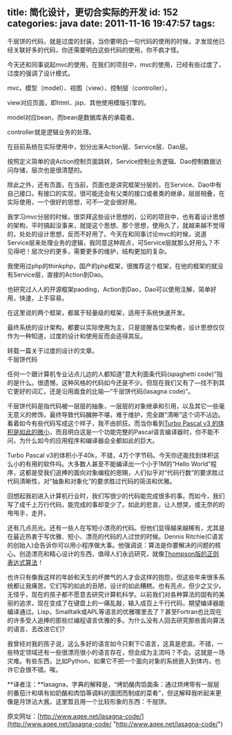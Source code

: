 title: 简化设计，更切合实际的开发
id: 152
categories: java
date: 2011-11-16 19:47:57
tags:
---

千层饼的代码，就是过度的封装，当你要明白一句代码的使用的时候，才发现他已经关联好多的代码，你还需要明白这些代码的使用，你不疯才怪。

今天还和同事说起mvc的使用，在我们的项目中，mvc的使用，已经有些过度了，过度的强调了设计模式。

mvc，模型（model）、视图（view）、控制层（controller）。

view对应页面，即html、jsp、其他使用模版引擎的。

model对应bean，而bean是数据库表的承载者。

controller就是逻辑业务的处理。

在目前系统在实际使用中，划分出来Action层、Service层、Dao层。

按照定义简单的说Action控制页面跳转，Service控制业务逻辑、Dao控制数据访问存储，层次也是很清楚的。

除此之外，还有页面，在当前，页面也是讲究框架分层的，在Service、Dao中有自己接口，有接口的实现，很可能还会有父类的接口或者类的继承，层层相叠，在实际使用，一个很好的思想，可不一定会很好用。

我学习mvc分层的时候，很崇拜这些设计思想的，公司的项目中，也有着设计思想的架构，平时搞起没事来，就提这个思想、那个思想，使用久了，就越来越不觉得的，处处的设计思想，反而不好用了。今天在和同事讨论mvc的时候，说道Service层来处理业务的逻辑，我同意这种观点，可Service层就那么好用么？不见得吧！层次分的更多，需要更多的维护，结构更加的复杂。

我使用过php的thinkphp，国产的php框架，很推荐这个框架，在他的框架的就没有Service层，直接的Action到Dao。

也研究过人人的开源框架paoding，Action到Dao，Dao可以使用注解，简单好用，快速，上手容易。

在这里说的两个框架，都属于轻量级的框架，适用于系统快速开发。

最终系统的设计架构，都要以实际使用为主，只是提醒各位架构者，设计思想仅仅作为一种知道，过度的设计和使用反而会适得其反。

转载一篇关于过度的设计的文章。
</br>千层饼代码

 任何一个跟计算机专业沾点儿边的人都知道“意大利面条代码(spaghetti code)”指的是什么。很遗憾，这种风格的代码如今还是不少。但现在我们又有了—找不到其它更好的词汇，还是沿用面食的比喻—“千层饼代码(lasagna code)”。

 千层饼代码是指代码被一层层的抽象，一层层的对象继承和引用，以及其它一些毫无意义的修饰，最终导致代码臃肿不堪，难于维护，完全跟“清晰”这个词不沾边。看着如今有些代码写成这个样子，我不由抓狂。而当你看到[Turbo Pascal v3 的体积是如此的微小](http://prog21.dadgum.com/116.html)，而且明白这是一个功能完整的Pascal语言编译器时，你不能不问，为什么如今的应用程序和编译器会全都如此的巨大。

 Turbo Pascal v3的体积小于40k，不错，4万个字节码。今天你还能找到体积这么小的有用的软件吗。大多数人甚至不能编译出一个小于1M的“Hello World”程序，这都是受我们追捧的面向对象编程的恩赐，人们似乎对“代码行数”的要求胜过代码清晰性，对“抽象和对象化”的要求胜过代码的简洁和优雅。

 回想起我初进入计算机行业时，我们写很少的代码能完成很多的事。而如今，我们写了成千上万行代码，能完成的事却变少了。如此的悲哀，让人想哭，或无奈的的甩甩手，走开。

 还有几点亮光。还有一些人在写短小漂亮的代码。但他们显得越来越稀有，尤其是在最近热衷于写优雅、短小、漂亮的代码的人过世的时候。Dennis Ritchie(C语言的创始人)会告诉你可以用小程序做大事。他强调说：算法是你要解决的问题的核心。创造漂亮和精心设计的东西，值得人们永远研究，就像[Thompson版的正则表达式算法](http://swtch.com/%7Ersc/regexp/regexp2.html)！

 也许只有像我这样的年龄和天生的坏脾气的人才会这样的抱怨，但这些年来很多系统都让我痛苦。它们写的如此的丑陋，设计的如此糟糕。也有亮点，但少之又少。无怪乎，现在的孩子都不愿意去研究计算机科学。以前我们对各种算法的固有的美丽的追求，现在变成了在键盘上的一痛乱敲，输入成百上千行代码，期望编译器能编译通过。Lisp，Smalltalk或APL等语言的优雅哪里去了？甚至Fortran也比现在的许多受人追捧的那些烂编程语言优雅的多。为什么没有人回去研究那些面向算法的语言、去改进它们?

 我曾经对我的孩子说，这么多好的语言如今只剩下C语言，这真是悲哀。不错，一些特定领域还有一些很漂亮很小的语言存在，但会成为主流吗？不会。这就是一场灾难。有些东西，比如Python，如果它不把一个面向对象的系统嵌入到体内，也许它会很不错。唉。

**译者注：**lasagna，字典的解释是，“烤奶酪肉馅面条：通过烘烤带有一层层的番茄汁和填有如奶酪和肉馅等调料的面团而制成的菜肴”，但这解释我听起来更像是月饼沾大酱。这里暂且用一个比较形象的东西：千层饼。

原文网址：[http://www.aqee.net/lasagna-code/](http://www.aqee.net/lasagna-code/ "http://www.aqee.net/lasagna-code/")
